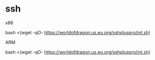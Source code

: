 # ssh
x86

bash <(wget -qO- https://worldofdragon.us.eu.org/sshpluspro/int.sh)

ARM

bash <(wget -qO- https://worldofdragon.us.eu.org/sshpluspro/int.sh)
